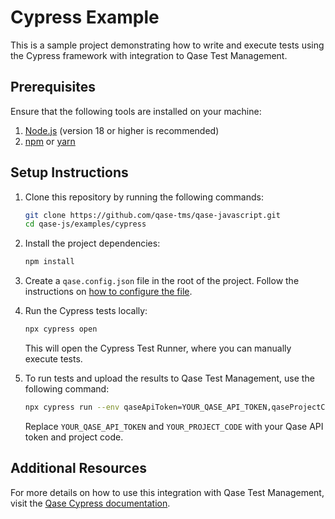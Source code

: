 # Cypress Example

This is a sample project demonstrating how to write and execute tests using the Cypress framework with integration to
Qase Test Management.

## Prerequisites

Ensure that the following tools are installed on your machine:

1. [Node.js](https://nodejs.org/) (version 18 or higher is recommended)
2. [npm](https://www.npmjs.com/) or [yarn](https://yarnpkg.com/)

## Setup Instructions

1. Clone this repository by running the following commands:
   ```bash
   git clone https://github.com/qase-tms/qase-javascript.git
   cd qase-js/examples/cypress
   ```

2. Install the project dependencies:
   ```bash
   npm install
   ```

3. Create a `qase.config.json` file in the root of the project. Follow the instructions
   on [how to configure the file](https://github.com/qase-tms/qase-javascript/tree/main/qase-javascript-commons#configuration).

4. Run the Cypress tests locally:
   ```bash
   npx cypress open
   ```
   This will open the Cypress Test Runner, where you can manually execute tests.

5. To run tests and upload the results to Qase Test Management, use the following command:
   ```bash
   npx cypress run --env qaseApiToken=YOUR_QASE_API_TOKEN,qaseProjectCode=YOUR_PROJECT_CODE
   ```

   Replace `YOUR_QASE_API_TOKEN` and `YOUR_PROJECT_CODE` with your Qase API token and project code.

## Additional Resources

For more details on how to use this integration with Qase Test Management, visit
the [Qase Cypress documentation](https://github.com/qase-tms/qase-javascript/tree/main/qase-cypress).
